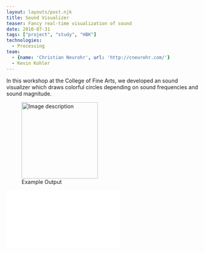 ```yaml
---
layout: layouts/post.njk
title: Sound Visualizer
teaser: Fancy real-time visualization of sound
date: 2010-07-31
tags: ["project", "study", "HBK"]
technologies:
  - Processing
team:
  - {name: 'Christian Neurohr', url: 'http://cneurohr.com/'}
  - Kevin Kohler
---
```


In this workshop at the College of Fine Arts, we developed an sound visualizer which draws colorful circles depending on sound frequencies and sound magnitude.

<figure>
<a href="{{'/assets/projects/sound-visualizer/example.jpg' | url}}" target="_blank">
    <img src="{{'/assets/projects/sound-visualizer/example.jpg' | url}}" width="200" itemprop="thumbnail" alt="Image description" />
</a>
<figcaption itemprop="caption description">Example Output</figcaption>
</figure>

<iframe title="video" src="//www.youtube.com/embed/vGC3HgTMBPU" frameborder="0" allowfullscreen></iframe>
